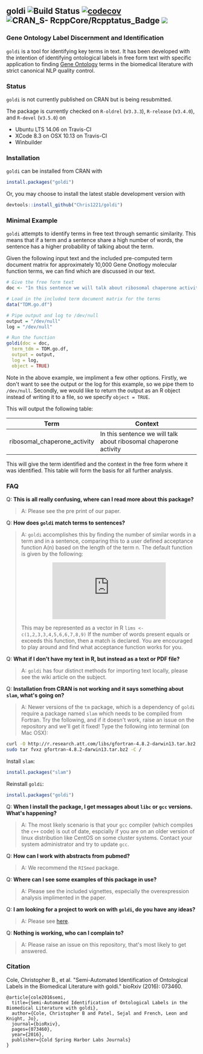 ## goldi   ![Build Status](https://travis-ci.org/Chris1221/goldi.svg?branch=master) [![codecov](https://codecov.io/gh/Chris1221/goldi/branch/master/graph/badge.svg)](https://codecov.io/gh/Chris1221/goldi) ![CRAN_S- RcppCore/Rcpptatus_Badge](http://www.r-pkg.org/badges/version/goldi) ![](http://cranlogs.r-pkg.org/badges/grand-total/goldi) 

### **G**ene **O**ntology **L**abel **D**iscernment and **I**dentification

`goldi` is a tool for identifying key terms in text. It has been developed with the intention of identifying ontological labels in free form text with specific application to finding [Gene Ontology](http://geneontology.org) terms in the biomedical literature with strict canonical NLP quality control. 

<div data-badge-details="right" data-badge-type="donut" data-doi="http://dx.doi.org/10.1101/073460" data-condensed="true" data-hide-no-mentions="true" class="altmetric-embed"></div>

### Status 

`goldi` is not currently published on CRAN but is being resubmitted.

The package is currently checked on `R-oldrel` (v`3.3.3`), `R-release` (v`3.4.0`), and `R-devel` (v`3.5.0`) on

- Ubuntu LTS 14.06 on Travis-CI 
- XCode 8.3 on OSX 10.13 on Travis-CI
- Winbuilder 

### Installation

`goldi` can be installed from CRAN with

```R
install.packages("goldi")
```

Or, you may choose to install the latest stable development version with

```R
devtools::install_github("Chris1221/goldi")
```

### Minimal Example

`goldi` attempts to identify terms in free text through semantic similarity. This means that if a term and a sentence share a high number of words, the sentence has a higher probability of talking about the term.

Given the following input text and the included pre-computed term document matrix for approximately 10,000 Gene Onotlogy molecular function terms, we can find which are discussed in our text.

```R
# Give the free form text
doc <- "In this sentence we will talk about ribosomal chaperone activity. In this sentence we will talk about nothing. Here we discuss obsolete molecular terms."

# Load in the included term document matrix for the terms
data("TDM.go.df")

# Pipe output and log to /dev/null
output = "/dev/null"
log = "/dev/null"

# Run the function
goldi(doc = doc, 
  term_tdm = TDM.go.df,
  output = output,
  log = log,
  object = TRUE)
```

Note in the above example, we impliment a few other options. Firstly, we don't want to see the output or the log for this example, so we pipe them to `/dev/null`. Secondly, we would like to return the output as an R object instead of writing it to a file, so we specify `object = TRUE`. 

This will output the following table:

|          Term                |                               Context                            |
| ---------------------------- | ---------------------------------------------------------------  |
| ribosomal_chaperone_activity | In this sentence we will talk about ribosomal chaperone activity |

This will give the term identified and the context in the free form where it was identified. This table will form the basis for all further analysis.

### FAQ

Q: **This is all really confusing, where can I read more about this package?**
> A: Please see the pre print of our paper.

Q: **How does `goldi` match terms to sentences?**
> A: `goldi` accomplishes this by finding the number of similar words in a term and in a sentence, comparing this to a user defined acceptance function A(n) based on the length of the term n. The default function is given by the following: <p align = "center"> ![A](http://www.sciweavers.org/tex2img.php?eq=%5Cmathcal%7BA%7D%28n%29%20%3D%20%5Cbegin%7Bcases%7D%20n%20%26%20n%20%5Cleq%203%20%5C%5C%20n-1%20%26%204%20%5Cleq%20n%20%5Cleq%207%20%5C%5C%20n-2%20%26%208%20%5Cleq%20n%20%5Cleq%2010%20%5C%5C%20n-3%20%26%20n%20%3E%2010%20%5Cend%7Bcases%7D&bc=White&fc=Black&im=jpg&fs=12&ff=mathdesign&edit=0) <p> This may be represented as a vector in R `lims <- c(1,2,3,3,4,5,6,6,7,8,9)` If the number of words present equals or exceeds this function, then a match is declared. You are encouraged to play around and find what acceptance function works for you.

Q: **What if I don't have my text in R, but instead as a text or PDF file?**
> A: `goldi` has four distinct methods for importing text locally, please see the wiki article on the subject.

Q: **Installation from CRAN is not working and it says something about `slam`, what's going on?**

> A: Newer versions of the `tm` package, which is a dependency of `goldi` require a package named `slam` which needs to be compiled from Fortran. Try the following, and if it doesn't work, raise an issue on the repository and we'll get it fixed!
Type the following into terminal (on Mac OSX):
```sh
curl -O http://r.research.att.com/libs/gfortran-4.8.2-darwin13.tar.bz2
sudo tar fvxz gfortran-4.8.2-darwin13.tar.bz2 -C /
```
Install `slam`:
```R
install.packages("slam")
```
Reinstall `goldi`:
```R
install.packages("goldi")
```

Q: **When I install the package, I get messages about `libc` or `gcc` versions. What's happening?**
> A: The most likely scenario is that your `gcc` compiler (which compiles the `c++` code) is out of date, espcially if you are on an older version of linux distribution like CentOS on some cluster systems. Contact your system administrator and try to update `gcc`.

Q: **How can I work with abstracts from pubmed?**
> A: We recommend the `RISmed` package.

Q: **Where can I see some examples of this package in use?**
> A: Please see the included vignettes, especially the overexpression analysis implimented in the paper.

Q: **I am looking for a project to work on with `goldi`, do you have any ideas?**
> A: Please see [here](https://github.com/Chris1221/goldi/blob/master/project_ideas.md).

Q: **Nothing is working, who can I complain to?**
> A: Please raise an issue on this repository, that's most likely to get answered.

### Citation

Cole, Christopher B., et al. "Semi-Automated Identification of Ontological Labels in the Biomedical Literature with goldi." bioRxiv (2016): 073460.

```
@article{cole2016semi,
  title={Semi-Automated Identification of Ontological Labels in the Biomedical Literature with goldi},
  author={Cole, Christopher B and Patel, Sejal and French, Leon and Knight, Jo},
  journal={bioRxiv},
  pages={073460},
  year={2016},
  publisher={Cold Spring Harbor Labs Journals}
}
```

